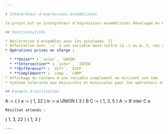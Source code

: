 ```yaml
---

# Interpréteur d'expressions ensemblistes

Ce projet est un interpréteur d'expressions ensemblistes développé en C à l'aide des outils **Lex** et **Yacc**. Il permet de manipuler des ensembles d'entiers compris entre 1 et 32, en utilisant des opérations classiques telles que l'union, l'intersection, la différence et le complément.

## Fonctionnalités

* Déclaration d'ensembles avec les accolades `{}`
* Affectation avec `:=` à une variable mono-lettre (a..z ou A..Z, non sensible à la casse)
* Opérations prises en charge :

  * **Union** : `union`, `UNION`
  * **Intersection** : `inter`, `INTER`
  * **Différence** : `diff`, `DIFF`
  * **Complément** : `comp`, `COMP`
* Affichage du contenu d'une variable simplement en écrivant son nom
* Syntaxe tolérante aux majuscules et minuscules pour les opérateurs et identifiants

## Exemple d'utilisation

```
A := { }
a := { 1, 22 }
b := a UNION { 3 }
B
C := { 1, 3, 5 }
A := B inter C
a
```
Résultat attendu :

```
{ 1, 3, 22 }
{ 1, 3 }
```
---
```

